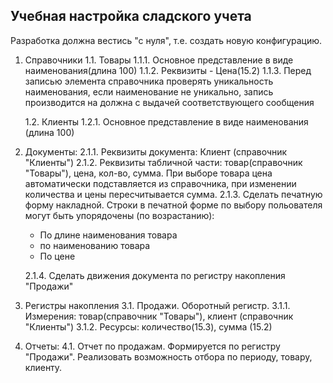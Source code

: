 ## Учебная настройка сладского учета  

Разработка должна вестись "с нуля", т.е. создать новую конфигурацию.  

1. Справочники
   1.1. Товары
      1.1.1. Основное представление в виде наименования(длина 100)
      1.1.2. Реквизиты
         - Цена(15.2)
      1.1.3. Перед записью элемента справочника проверять уникальность наименования, если наименование не уникально, запись производится на должна с выдачей соответствующего сообщения

   1.2. Клиенты
      1.2.1. Основное представление в виде наименования (длина 100)

2. Документы:
     2.1.1. Реквизиты документа: Клиент (справочник "Клиенты")
     2.1.2. Реквизиты табличной части: товар(справочник "Товары"), цена, кол-во, сумма. При выборе товара цена автоматически подставляется из справочника, при изменении количества и цены пересчитывается сумма.
     2.1.3. Сделать печатную форму накладной. Строки в печатной форме по выбору польователя могут быть упорядочены (по возрастанию):
      - По длине наименования товара
      - по наименованию товара
      - По цене

     2.1.4. Сделать движения документа по регистру накопления "Продажи"

3. Регистры накопления
 3.1. Продажи. Оборотный регистр.
    3.1.1. Измерения: товар(справочник "Товары"), клиент (справочник "Клиенты")
    3.1.2. Ресурсы: количество(15.3), сумма (15.2)

4. Отчеты:
 4.1. Отчет по продажам. Формируется по регистру "Продажи". Реализовать возможность отбора по периоду, товару, клиенту.

